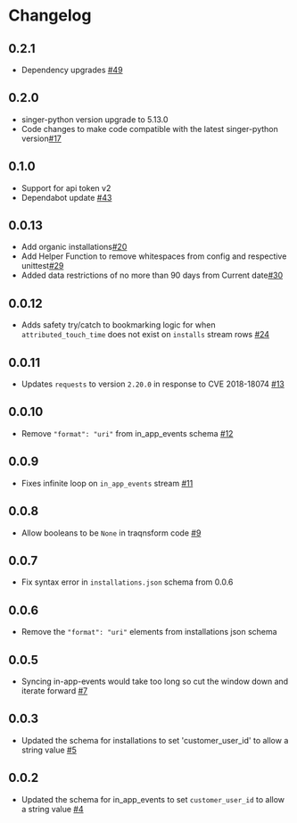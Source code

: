 # Changelog

## 0.2.1
  * Dependency upgrades [#49](https://github.com/singer-io/tap-appsflyer/pull/49)

## 0.2.0
  * singer-python version upgrade to 5.13.0
  * Code changes to make code compatible with the latest singer-python version[#17](https://github.com/singer-io/tap-appsflyer/pull/17)

## 0.1.0
  * Support for api token v2
  * Dependabot update [#43](https://github.com/singer-io/tap-appsflyer/pull/43)

## 0.0.13
  * Add organic installations[#20](https://github.com/singer-io/tap-appsflyer/pull/20)
  * Add Helper Function to remove whitespaces from config and respective unittest[#29](https://github.com/singer-io/tap-appsflyer/pull/29)
  * Added data restrictions of no more than 90 days from Current date[#30](https://github.com/singer-io/tap-appsflyer/pull/30)

## 0.0.12
  * Adds safety try/catch to bookmarking logic for when `attributed_touch_time` does not exist on `installs` stream rows [#24](https://github.com/singer-io/tap-appsflyer/pull/24)

## 0.0.11
  * Updates `requests` to version `2.20.0` in response to CVE 2018-18074 [#13](https://github.com/singer-io/tap-appsflyer/pull/13)

## 0.0.10
  * Remove `"format": "uri"` from in_app_events schema [#12](https://github.com/singer-io/tap-appsflyer/pull/12)

## 0.0.9
  * Fixes infinite loop on `in_app_events` stream [#11](https://github.com/singer-io/tap-appsflyer/pull/11)

## 0.0.8
  * Allow booleans to be `None` in traqnsform code [#9](https://github.com/singer-io/tap-appsflyer/pull/9)

## 0.0.7
  * Fix syntax error in `installations.json` schema from 0.0.6

## 0.0.6
  * Remove the `"format": "uri"` elements from installations json schema

## 0.0.5
  * Syncing in-app-events would take too long so cut the window down and iterate forward [#7](https://github.com/singer-io/tap-appsflyer/pull/7)

## 0.0.3
  * Updated the schema for installations to set 'customer_user_id' to allow a string value [#5](https://github.com/singer-io/tap-appsflyer/pull/5)

## 0.0.2
  * Updated the schema for in_app_events to set `customer_user_id` to allow a string value [#4](https://github.com/singer-io/tap-appsflyer/pull/4)
